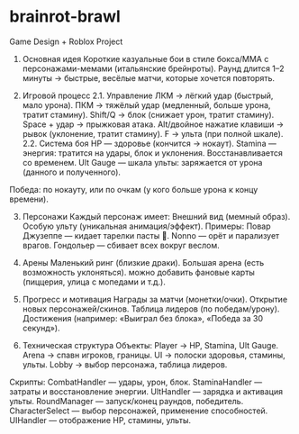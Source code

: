 # brainrot-brawl
Game Design + Roblox Project
1. Основная идея
Короткие казуальные бои в стиле бокса/ММА с персонажами-мемами (итальянские брейнроты).
Раунд длится 1–2 минуты → быстрые, весёлые матчи, которые хочется повторять.

2. Игровой процесс
2.1. Управление
ЛКМ → лёгкий удар (быстрый, мало урона).
ПКМ → тяжёлый удар (медленный, больше урона, тратит стамину).
Shift/Q → блок (снижает урон, тратит стамину).
Space + удар → прыжковая атака.
Alt/двойное нажатие клавиши → рывок (уклонение, тратит стамину).
F → ульта (при полной шкале).
2.2. Система боя
HP — здоровье (кончится → нокаут).
Stamina — энергия: тратится на удары, блок и уклонения. Восстанавливается со временем.
Ult Gauge — шкала ульты: заряжается от урона (данного и полученного).

Победа:
по нокауту,
или по очкам (у кого больше урона к концу времени).

3. Персонажи
Каждый персонаж имеет:
Внешний вид (мемный образ).
Особую ульту (уникальная анимация/эффект).
Примеры:
Повар Джузеппе — кидает тарелки пасты 🍝.
Nonno — орёт и парализует врагов.
Гондольер — сбивает всех вокруг веслом.

4. Арены
Маленький ринг (близкие драки).
Большая арена (есть возможность уклоняться).
можно добавить фановые карты (пиццерия, улица с мопедами и т.д.).

5. Прогресс и мотивация
Награды за матчи (монетки/очки).
Открытие новых персонажей/скинов.
Таблица лидеров (по победам/урону).
Достижения (например: «Выиграл без блока», «Победа за 30 секунд»).

6. Техническая структура
Объекты:
Player → HP, Stamina, Ult Gauge.
Arena → спавн игроков, границы.
UI → полоски здоровья, стамины, ульты.
Lobby → выбор персонажа, таблица лидеров.

Скрипты:
CombatHandler — удары, урон, блок.
StaminaHandler — затраты и восстановление энергии.
UltHandler — зарядка и активация ульты.
RoundManager — запуск/конец раундов, победитель.
CharacterSelect — выбор персонажей, применение способностей.
UIHandler — отображение HP, стамины, ульты.
